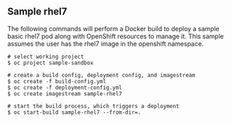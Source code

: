 Sample rhel7
------------

The following commands will perform a Docker build to deploy a sample basic rhel7 pod along with OpenShift resources to manage it.  This sample assumes the user has the rhel7 image in the openshift namespace.


    # select working project
    $ oc project sample-sandbox

    # create a build config, deployment config, and imagestream
    $ oc create -f build-config.yml
    $ oc create -f deployment-config.yml
    $ oc create imagestream sample-rhel7

    # start the build process, which triggers a deployment
    $ oc start-build sample-rhel7 --from-dir=.
